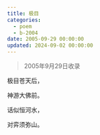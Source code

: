 ```yaml
---
title: 极目
categories:
  - poem
  - b-2004
date: 2005-09-29 00:00:00
updated: 2024-09-02 00:00:00
---
```


> 2005年9月29日收录

极目苍天后，

神游大佛前。

话似恒河水，

对弈须弥山。